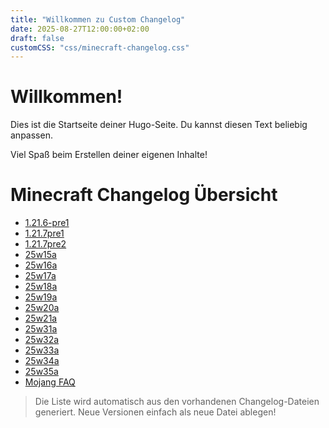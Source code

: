 ```yaml
---
title: "Willkommen zu Custom Changelog"
date: 2025-08-27T12:00:00+02:00
draft: false
customCSS: "css/minecraft-changelog.css"
---
```


# Willkommen!

Dies ist die Startseite deiner Hugo-Seite. Du kannst diesen Text beliebig anpassen.

Viel Spaß beim Erstellen deiner eigenen Inhalte!

# Minecraft Changelog Übersicht

- [1.21.6-pre1](/custom-changelog/changelog/1-21-6-pre1/)
- [1.21.7pre1](/custom-changelog/changelog/1-21-7pre1/)
- [1.21.7pre2](/custom-changelog/changelog/1-21-7pre2/)
- [25w15a](/custom-changelog/changelog/25w15a/)
- [25w16a](/custom-changelog/changelog/25w16a/)
- [25w17a](/custom-changelog/changelog/25w17a/)
- [25w18a](/custom-changelog/changelog/25w18a/)
- [25w19a](/custom-changelog/changelog/25w19a/)
- [25w20a](/custom-changelog/changelog/25w20a/)
- [25w21a](/custom-changelog/changelog/25w21a/)
- [25w31a](/custom-changelog/changelog/25w31a/)
- [25w32a](/custom-changelog/changelog/25w32a/)
- [25w33a](/custom-changelog/changelog/25w33a/)
- [25w34a](/custom-changelog/changelog/25w34a/)
- [25w35a](/custom-changelog/changelog/25w35a/)
- [Mojang FAQ](/custom-changelog/changelog/Mojang-FAQ/)

> Die Liste wird automatisch aus den vorhandenen Changelog-Dateien generiert. Neue Versionen einfach als neue Datei ablegen!
